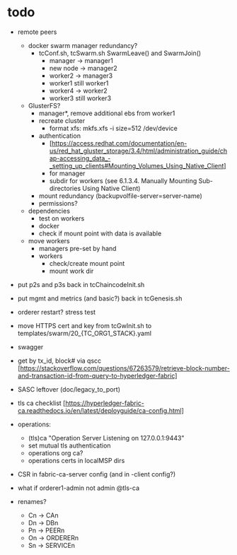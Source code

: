 # todo

* remote peers
  * docker swarm manager redundancy?
    * tcConf.sh, tcSwarm.sh SwarmLeave() and SwarmJoin()
      * manager -> manager1
      * new node -> manager2
      * worker2 -> manager3
      * worker1 still worker1
      * worker4 -> worker2
      * worker3 still worker3
  * GlusterFS?
    * manager*, remove additional ebs from worker1
    * recreate cluster
      * format xfs: mkfs.xfs -i size=512 /dev/device
    * authentication
      * [https://access.redhat.com/documentation/en-us/red_hat_gluster_storage/3.4/html/administration_guide/chap-accessing_data_-_setting_up_clients#Mounting_Volumes_Using_Native_Client]
      * for manager
      * subdir for workers (see 6.1.3.4. Manually Mounting Sub-directories Using Native Client)
    * mount redundancy (backupvolfile-server=server-name)
    * permissions?
  * dependencies
    * test on workers
    * docker
    * check if mount point with data is available
  * move workers
    * managers pre-set by hand
    * workers
      * check/create mount point
      * mount work dir
* put p2s and p3s back in tcChaincodeInit.sh
* put mgmt and metrics (and basic?) back in tcGenesis.sh
* orderer restart? stress test
* move HTTPS cert and key from tcGwInit.sh to templates/swarm/20_{TC_ORG1_STACK}.yaml

* swagger
* get by tx_id, block# via qscc [https://stackoverflow.com/questions/67263579/retrieve-block-number-and-transaction-id-from-query-to-hyperledger-fabric]
* SASC leftover (doc/legacy_to_port)
* tls ca checklist [https://hyperledger-fabric-ca.readthedocs.io/en/latest/deployguide/ca-config.html]
* operations:
  * (tls)ca "Operation Server Listening on 127.0.0.1:9443"
  * set mutual tls authentication
  * operations org ca?
  * operations certs in localMSP dirs
* CSR in fabric-ca-server config (and in -client config?)
* what if orderer1-admin not admin @tls-ca
* renames?
  * Cn -> CAn
  * Dn -> DBn
  * Pn -> PEERn
  * On -> ORDERERn
  * Sn -> SERVICEn
